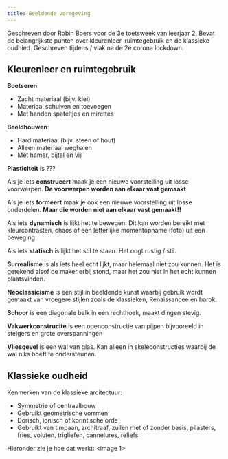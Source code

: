 ```yaml
---
title: Beeldende vormgeving
---
```


Geschreven door Robin Boers voor de 3e toetsweek van leerjaar 2. Bevat de belangrijkste punten over kleurenleer, ruimtegebruik en de klassieke oudhied. Geschreven tijdens / vlak na de 2e corona lockdown.

## Kleurenleer en ruimtegebruik

**Boetseren**:

- Zacht materiaal (bijv. klei)
- Materiaal schuiven en toevoegen
- Met handen spateltjes en mirettes

**Beeldhouwen**:

- Hard materiaal (bijv. steen of hout)
- Alleen materiaal weghalen
- Met hamer, bijtel en vijl

**Plasticiteit** is ???

Als je iets **construeert** maak je een nieuwe voorstelling uit losse voorwerpen. **De voorwerpen worden aan elkaar vast gemaakt**

Als je iets **formeert** maak je ook een nieuwe voorstelling uit losse onderdelen. **Maar die worden niet aan elkaar vast gemaakt!!**

Als iets **dynamisch** is lijkt het te bewegen. Dit kan worden bereikt met kleurcontrasten, chaos of een letterlijke momentopname (foto) uit een beweging

Als iets **statisch** is lijkt het stil te staan. Het oogt rustig / stil.

**Surrealisme** is als iets heel echt lijkt, maar helemaal niet zou kunnen. Het is getekend alsof de maker erbij stond, maar het zou niet in het echt kunnen plaatsvinden.

**Neoclassicisme** is een stijl in beeldende kunst waarbij gebruik wordt gemaakt van vroegere stijlen zoals de klassieken, Renaissancee en barok.

**Schoor** is een diagonale balk in een rechthoek, maakt dingen stevig.

**Vakwerkconstrucite** is een openconstructie van pijpen bijvooreeld in steigers en grote overspanningen

**Vliesgevel** is een wal van glas. Kan alleen in skeleconstructies waarbij de wal niks hoeft te ondersteunen.

## Klassieke oudheid

Kenmerken van de klassieke arcitectuur:

- Symmetrie of centraalbouw
- Gebruikt geometrische vorrmen
- Dorisch, ionisch of korintische orde
- Gebruikt van timpaan, architraaf, zuilen met of zonder basis, pilasters, fries, voluten, trigliefen, cannelures, reliefs

Hieronder zie je hoe dat werkt:
<image 1>
